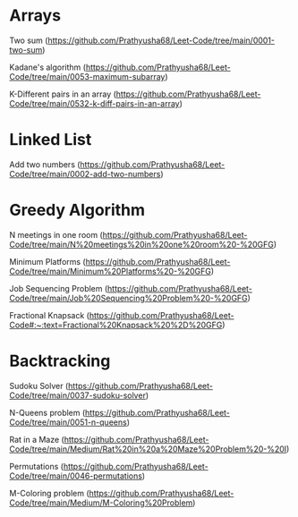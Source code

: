 Arrays
======
Two sum (https://github.com/Prathyusha68/Leet-Code/tree/main/0001-two-sum)

Kadane's algorithm (https://github.com/Prathyusha68/Leet-Code/tree/main/0053-maximum-subarray)

K-Different pairs in an array (https://github.com/Prathyusha68/Leet-Code/tree/main/0532-k-diff-pairs-in-an-array)

Linked List
===========
Add two numbers (https://github.com/Prathyusha68/Leet-Code/tree/main/0002-add-two-numbers)

Greedy Algorithm
================
N meetings in one room (https://github.com/Prathyusha68/Leet-Code/tree/main/N%20meetings%20in%20one%20room%20-%20GFG)

Minimum Platforms (https://github.com/Prathyusha68/Leet-Code/tree/main/Minimum%20Platforms%20-%20GFG)

Job Sequencing Problem (https://github.com/Prathyusha68/Leet-Code/tree/main/Job%20Sequencing%20Problem%20-%20GFG)

Fractional Knapsack (https://github.com/Prathyusha68/Leet-Code#:~:text=Fractional%20Knapsack%20%2D%20GFG)

Backtracking
============
 Sudoku Solver (https://github.com/Prathyusha68/Leet-Code/tree/main/0037-sudoku-solver)
 
 N-Queens problem (https://github.com/Prathyusha68/Leet-Code/tree/main/0051-n-queens)
 
 Rat in a Maze (https://github.com/Prathyusha68/Leet-Code/tree/main/Medium/Rat%20in%20a%20Maze%20Problem%20-%20I)
 
 Permutations (https://github.com/Prathyusha68/Leet-Code/tree/main/0046-permutations)
 
 M-Coloring problem (https://github.com/Prathyusha68/Leet-Code/tree/main/Medium/M-Coloring%20Problem)



